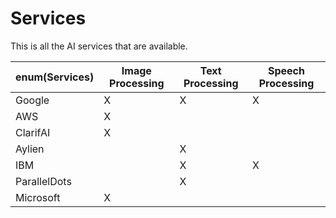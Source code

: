 # Services

This is all the AI services that are available.

enum(Services) | Image Processing | Text Processing | Speech Processing
-----------|-----------|-----------|-----------
Google | X | X | X
AWS | X | |
ClarifAI | X | |
Aylien | | X |
IBM | | X | X
ParallelDots | | X |
Microsoft | X | |
